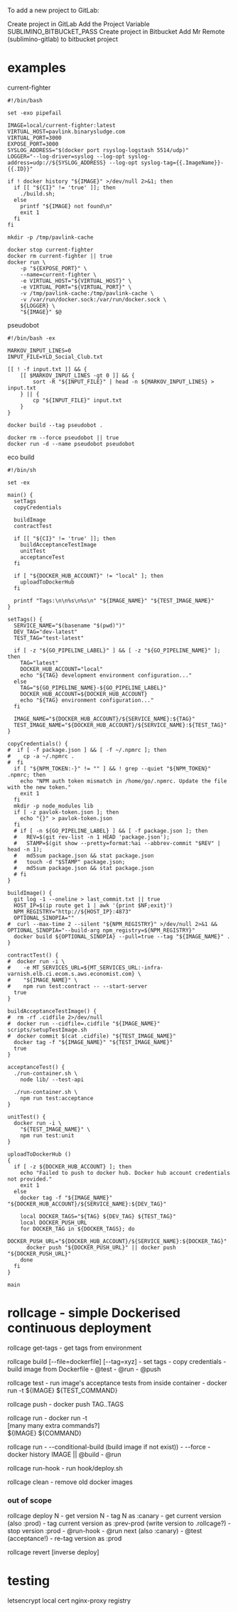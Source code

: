 To add a new project to GitLab:

Create project in GitLab
Add the Project Variable SUBLIMINO_BITBUCkET_PASS 
Create project in Bitbucket
Add Mr Remote (sublimino-gitlab) to bitbucket project


#  examples

current-fighter 

    #!/bin/bash
    
    set -exo pipefail
    
    IMAGE=local/current-fighter:latest 
    VIRTUAL_HOST=pavlink.binarysludge.com
    VIRTUAL_PORT=3000
    EXPOSE_PORT=3000
    SYSLOG_ADDRESS="$(docker port rsyslog-logstash 5514/udp)"
    LOGGER="--log-driver=syslog --log-opt syslog-address=udp://${SYSLOG_ADDRESS} --log-opt syslog-tag={{.ImageName}}-{{.ID}}"
    
    if ! docker history "${IMAGE}" >/dev/null 2>&1; then 
      if [[ "${CI}" != 'true' ]]; then
        ./build.sh;
      else
        printf "${IMAGE} not found\n"
        exit 1
      fi
    fi
    
    mkdir -p /tmp/pavlink-cache
    
    docker stop current-fighter
    docker rm current-fighter || true
    docker run \
        -p "${EXPOSE_PORT}" \
        --name=current-fighter \
        -e VIRTUAL_HOST="${VIRTUAL_HOST}" \
        -e VIRTUAL_PORT="${VIRTUAL_PORT}" \
        -v /tmp/pavlink-cache:/tmp/pavlink-cache \
        -v /var/run/docker.sock:/var/run/docker.sock \
        ${LOGGER} \
        "${IMAGE}" $@


pseudobot

    #!/bin/bash -ex
    
    MARKOV_INPUT_LINES=0
    INPUT_FILE=YLD_Social_Club.txt
    
    [[ ! -f input.txt ]] && {
        [[ $MARKOV_INPUT_LINES -gt 0 ]] && {
            sort -R "${INPUT_FILE}" | head -n ${MARKOV_INPUT_LINES} > input.txt
        } || {
            cp "${INPUT_FILE}" input.txt
        }
    }
    
    docker build --tag pseudobot .
    
    docker rm --force pseudobot || true
    docker run -d --name pseudobot pseudobot

eco build

    #!/bin/sh
    
    set -ex
    
    main() {
      setTags
      copyCredentials
    
      buildImage
      contractTest
    
      if [[ "${CI}" != 'true' ]]; then
        buildAcceptanceTestImage
        unitTest
        acceptanceTest
      fi
    
      if [ "${DOCKER_HUB_ACCOUNT}" != "local" ]; then
        uploadToDockerHub
      fi
    
      printf "Tags:\n\n%s\n%s\n" "${IMAGE_NAME}" "${TEST_IMAGE_NAME}"
    }
    
    setTags() {
      SERVICE_NAME="$(basename "$(pwd)")"
      DEV_TAG="dev-latest"
      TEST_TAG="test-latest"
    
      if [ -z "${GO_PIPELINE_LABEL}" ] && [ -z "${GO_PIPELINE_NAME}" ]; then
        TAG="latest"
        DOCKER_HUB_ACCOUNT="local"
        echo "${TAG} development environment configuration..."
      else
        TAG="${GO_PIPELINE_NAME}-${GO_PIPELINE_LABEL}"
        DOCKER_HUB_ACCOUNT=${DOCKER_HUB_ACCOUNT}
        echo "${TAG} environment configuration..."
      fi
    
      IMAGE_NAME="${DOCKER_HUB_ACCOUNT}/${SERVICE_NAME}:${TAG}"
      TEST_IMAGE_NAME="${DOCKER_HUB_ACCOUNT}/${SERVICE_NAME}:${TEST_TAG}"
    }
    
    copyCredentials() {
    #  if [ -f package.json ] && [ -f ~/.npmrc ]; then
    #    cp -a ~/.npmrc .
    #  fi
      if [ "${NPM_TOKEN:-}" != "" ] && ! grep --quiet "${NPM_TOKEN}" .npmrc; then
        echo "NPM auth token mismatch in /home/go/.npmrc. Update the file with the new token."
        exit 1
      fi
      mkdir -p node_modules lib
      if [ -z pavlok-token.json ]; then
        echo "{}" > pavlok-token.json
      fi
      # if [ -n ${GO_PIPELINE_LABEL} ] && [ -f package.json ]; then
      #   REV=$(git rev-list -n 1 HEAD 'package.json');
      #   STAMP=$(git show --pretty=format:%ai --abbrev-commit "$REV" | head -n 1);
      #   md5sum package.json && stat package.json
      #   touch -d "$STAMP" package.json;
      #   md5sum package.json && stat package.json
      # fi
    }
    
    buildImage() {
      git log -1 --oneline > last_commit.txt || true
      HOST_IP=$(ip route get 1 | awk '{print $NF;exit}')
      NPM_REGISTRY="http://${HOST_IP}:4873"
      OPTIONAL_SINOPIA=""
    #  curl --max-time 2 --silent "${NPM_REGISTRY}" >/dev/null 2>&1 && OPTIONAL_SINOPIA="--build-arg npm_registry=${NPM_REGISTRY}"
      docker build ${OPTIONAL_SINOPIA} --pull=true --tag "${IMAGE_NAME}" .
    }
    
    contractTest() {
    #  docker run -i \
    #    -e MT_SERVICES_URL=${MT_SERVICES_URL:-infra-varnish.elb.ci.ecom.s.aws.economist.com} \
    #    "${IMAGE_NAME}" \
    #    npm run test:contract -- --start-server
      true
    }
    
    buildAcceptanceTestImage() {
    #  rm -rf .cidfile 2>/dev/null
    #  docker run --cidfile=.cidfile "${IMAGE_NAME}" scripts/setupTestImage.sh
    #  docker commit $(cat .cidfile) "${TEST_IMAGE_NAME}"
      docker tag -f "${IMAGE_NAME}" "${TEST_IMAGE_NAME}"
      true
    }
    
    acceptanceTest() {
      ./run-container.sh \
        node lib/ --test-api
    
      ./run-container.sh \
        npm run test:acceptance
    }
    
    unitTest() {
      docker run -i \
        "${TEST_IMAGE_NAME}" \
        npm run test:unit
    }
    
    uploadToDockerHub ()
    {
      if [ -z ${DOCKER_HUB_ACCOUNT} ]; then
        echo "Failed to push to docker hub. Docker hub account credentials not provided."
        exit 1
      else
        docker tag -f "${IMAGE_NAME}" "${DOCKER_HUB_ACCOUNT}/${SERVICE_NAME}:${DEV_TAG}"
    
        local DOCKER_TAGS="${TAG} ${DEV_TAG} ${TEST_TAG}"
        local DOCKER_PUSH_URL
        for DOCKER_TAG in ${DOCKER_TAGS}; do
          DOCKER_PUSH_URL="${DOCKER_HUB_ACCOUNT}/${SERVICE_NAME}:${DOCKER_TAG}"
          docker push "${DOCKER_PUSH_URL}" || docker push "${DOCKER_PUSH_URL}"
        done
      fi
    }
    
    main



rollcage - simple Dockerised continuous deployment
==================================================

rollcage get-tags
    - get tags from environment

rollcage build [--file=dockerfile] [--tag=xyz]
    - set tags
    - copy credentials
    - build image from Dockerfile
    - @test
    - @run
    - @push

rollcage test
    - run image's acceptance tests from inside container
    - docker run -t ${IMAGE} ${TEST_COMMAND}
    
rollcage push
    - docker push TAG..TAGS

rollcage run
    - docker run -t \
        [many many extra commands?] \
        ${IMAGE} ${COMMAND}

rollcage run 
    - --conditional-build (build image if not exist))
    - --force
    - docker history IMAGE || @build
    - @run

rollcage run-hook
    - run hook/deploy.sh

rollcage clean
    - remove old docker images


### out of scope

rollcage deploy N
    - get version N
    - tag N as :canary
    - get current version (also :prod)
    - tag current version as :prev-prod (write version to .rollcage?)
    - stop version :prod
    - @run-hook
    - @run next (also :canary)
    - @test (acceptance!)
    - re-tag version as :prod
    
rollcage revert
    [inverse deploy]

# testing

letsencrypt local cert
nginx-proxy
registry

